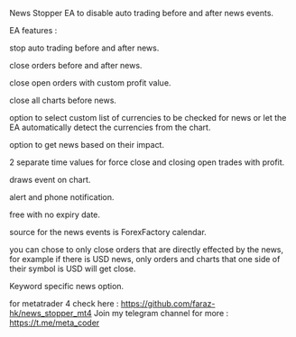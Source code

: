 News Stopper EA to disable auto trading before and after news events.

EA features :

stop auto trading before and after news.

close orders before and after news.

close open orders with custom profit value. 

close all charts before news. 

option to select custom list of currencies to be checked for news or let the EA automatically detect the currencies from the chart. 

option to get news based on their impact. 

2 separate time values for force close and closing open trades with profit. 

draws event on chart. 

alert and phone notification. 

free with no expiry date. 

source for the news events is ForexFactory calendar. 

you can chose to only close orders that are directly effected by the news, for example if there is USD news, only orders and charts that one side of their symbol is USD will get close. 

Keyword specific news option.


for metatrader 4 check here :
https://github.com/faraz-hk/news_stopper_mt4
Join my telegram channel for more : https://t.me/meta_coder
